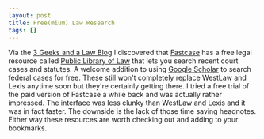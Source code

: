 ```yaml
---
layout: post
title: Free(mium) Law Research
tags: []
---
```

Via the <a href="http://www.geeklawblog.com/2010/06/fastcases-public-library-of-law.html">3 Geeks and a Law Blog</a> I discovered that <a href="http://www.fastcase.com">Fastcase</a> has a free legal resource called <a href="http://www.plol.org">Public Library of Law</a> that lets you search recent court cases and statutes. A welcome addition to using <a href="http://scholar.google.com/">Google Scholar</a> to search federal cases for free. These still won't completely replace WestLaw and Lexis anytime soon but they're certainly getting there. I tried a free trial of the paid version of Fastcase a while back and was actually rather impressed. The interface was less clunky than WestLaw and Lexis and it was in fact faster. The downside is the lack of those time saving headnotes. Either way these resources are worth checking out and adding to your bookmarks.
